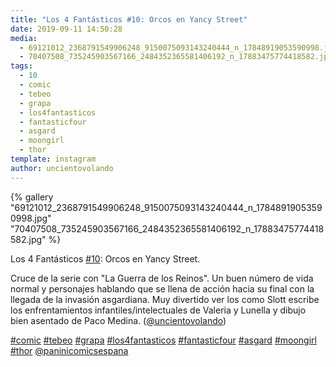 ```yaml
---
title: "Los 4 Fantásticos #10: Orcos en Yancy Street"
date: 2019-09-11 14:50:28
media: 
  - 69121012_2368791549906248_9150075093143240444_n_17848919053590998.jpg
  - 70407508_735245903567166_2484352365581406192_n_17883475774418582.jpg
tags: 
  - 10
  - comic
  - tebeo
  - grapa
  - los4fantasticos
  - fantasticfour
  - asgard
  - moongirl
  - thor
template: instagram
author: uncientovolando
---
```


{% gallery "69121012_2368791549906248_9150075093143240444_n_17848919053590998.jpg" "70407508_735245903567166_2484352365581406192_n_17883475774418582.jpg" %}

Los 4 Fantásticos [#10](/etiquetas/10): Orcos en Yancy Street.

Cruce de la serie con "La Guerra de los Reinos". Un buen número de vida normal y personajes hablando que se llena de acción hacia su final con la llegada de la invasión asgardiana. Muy divertido ver los como Slott escribe los enfrentamientos infantiles/intelectuales de Valeria y Lunella y dibujo bien asentado de Paco Medina. ([@uncientovolando](https://instagram.com/uncientovolando))

[#comic](/etiquetas/comic) [#tebeo](/etiquetas/tebeo) [#grapa](/etiquetas/grapa) [#los4fantasticos](/etiquetas/los4fantasticos) [#fantasticfour](/etiquetas/fantasticfour) [#asgard](/etiquetas/asgard) [#moongirl](/etiquetas/moongirl) [#thor](/etiquetas/thor) [@paninicomicsespana](https://instagram.com/paninicomicsespana)

